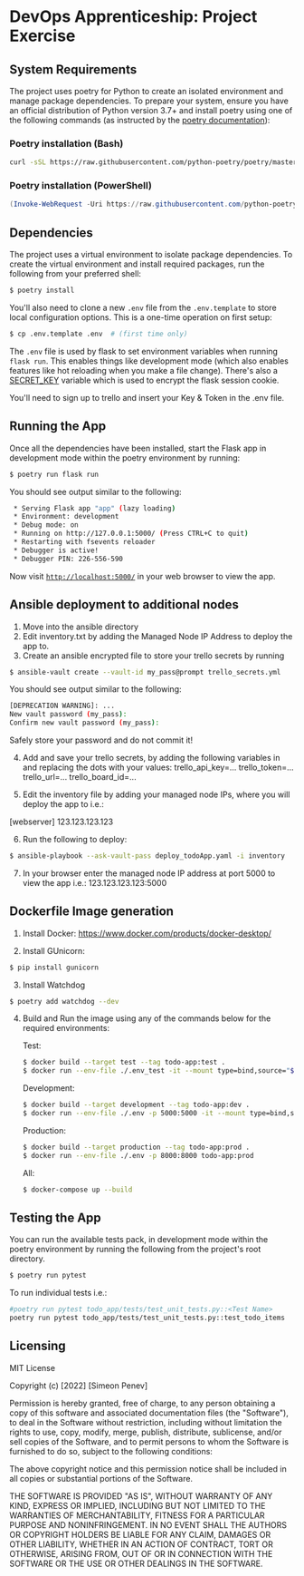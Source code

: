# DevOps Apprenticeship: Project Exercise

## System Requirements

The project uses poetry for Python to create an isolated environment and manage package dependencies. To prepare your system, ensure you have an official distribution of Python version 3.7+ and install poetry using one of the following commands (as instructed by the [poetry documentation](https://python-poetry.org/docs/#system-requirements)):

### Poetry installation (Bash)

```bash
curl -sSL https://raw.githubusercontent.com/python-poetry/poetry/master/get-poetry.py | python
```

### Poetry installation (PowerShell)

```powershell
(Invoke-WebRequest -Uri https://raw.githubusercontent.com/python-poetry/poetry/master/get-poetry.py -UseBasicParsing).Content | python
```

## Dependencies

The project uses a virtual environment to isolate package dependencies. To create the virtual environment and install required packages, run the following from your preferred shell:

```bash
$ poetry install
```

You'll also need to clone a new `.env` file from the `.env.template` to store local configuration options. This is a one-time operation on first setup:

```bash
$ cp .env.template .env  # (first time only)
```

The `.env` file is used by flask to set environment variables when running `flask run`. This enables things like development mode (which also enables features like hot reloading when you make a file change). There's also a [SECRET_KEY](https://flask.palletsprojects.com/en/1.1.x/config/#SECRET_KEY) variable which is used to encrypt the flask session cookie.

You'll need to sign up to trello and insert your Key & Token in the .env file.

## Running the App

Once all the dependencies have been installed, start the Flask app in development mode within the poetry environment by running:
```bash
$ poetry run flask run
```

You should see output similar to the following:
```bash
 * Serving Flask app "app" (lazy loading)
 * Environment: development
 * Debug mode: on
 * Running on http://127.0.0.1:5000/ (Press CTRL+C to quit)
 * Restarting with fsevents reloader
 * Debugger is active!
 * Debugger PIN: 226-556-590
```
Now visit [`http://localhost:5000/`](http://localhost:5000/) in your web browser to view the app.

## Ansible deployment to additional nodes

1. Move into the ansible directory
2. Edit inventory.txt by adding the Managed Node IP Address to deploy the app to.
3. Create an ansible encrypted file to store your trello secrets by running
```bash
$ ansible-vault create --vault-id my_pass@prompt trello_secrets.yml
```

You should see output similar to the following:
```bash
[DEPRECATION WARNING]: ...
New vault password (my_pass): 
Confirm new vault password (my_pass): 
```
Safely store your password and do not commit it!

4. Add and save your trello secrets, by adding the following variables in and replacing the dots with your values:
trello_api_key=...
trello_token=...
trello_url=...
trello_board_id=...

5. Edit the inventory file by adding your managed node IPs, where you will deploy the app to i.e.:

[webserver]
123.123.123.123

6. Run the following to deploy:
```bash
$ ansible-playbook --ask-vault-pass deploy_todoApp.yaml -i inventory
```

7. In your browser enter the managed node IP address at port 5000 to view the app i.e.:
123.123.123.123:5000

## Dockerfile Image generation

1. Install Docker:
https://www.docker.com/products/docker-desktop/

2. Install GUnicorn:
```bash
$ pip install gunicorn
```

3. Install Watchdog
```bash
$ poetry add watchdog --dev
```

4. Build and Run the image using any of the commands below for the required environments:
    
    Test:
    ```bash
    $ docker build --target test --tag todo-app:test .
    $ docker run --env-file ./.env_test -it --mount type=bind,source="$(pwd)"/todo_app,target=/appcode/todo_app todo-app:test
    ```
    
    Development:
    ```bash
    $ docker build --target development --tag todo-app:dev .
    $ docker run --env-file ./.env -p 5000:5000 -it --mount type=bind,source="$(pwd)"/todo_app,target=/appcode/todo_app todo-app:dev
    ```

    Production:
    ```bash
    $ docker build --target production --tag todo-app:prod .
    $ docker run --env-file ./.env -p 8000:8000 todo-app:prod
    ```
    
    All:
    ```bash
    $ docker-compose up --build
    ```

## Testing the App

You can run the available tests pack, in development mode within the poetry environment by running the following from the project's root directory.

```bash
$ poetry run pytest
```

To run individual tests i.e.:

```bash
#poetry run pytest todo_app/tests/test_unit_tests.py::<Test Name>
poetry run pytest todo_app/tests/test_unit_tests.py::test_todo_items
```

## Licensing

MIT License

Copyright (c) [2022] [Simeon Penev]

Permission is hereby granted, free of charge, to any person obtaining a copy
of this software and associated documentation files (the "Software"), to deal
in the Software without restriction, including without limitation the rights
to use, copy, modify, merge, publish, distribute, sublicense, and/or sell
copies of the Software, and to permit persons to whom the Software is
furnished to do so, subject to the following conditions:

The above copyright notice and this permission notice shall be included in all
copies or substantial portions of the Software.

THE SOFTWARE IS PROVIDED "AS IS", WITHOUT WARRANTY OF ANY KIND, EXPRESS OR
IMPLIED, INCLUDING BUT NOT LIMITED TO THE WARRANTIES OF MERCHANTABILITY,
FITNESS FOR A PARTICULAR PURPOSE AND NONINFRINGEMENT. IN NO EVENT SHALL THE
AUTHORS OR COPYRIGHT HOLDERS BE LIABLE FOR ANY CLAIM, DAMAGES OR OTHER
LIABILITY, WHETHER IN AN ACTION OF CONTRACT, TORT OR OTHERWISE, ARISING FROM,
OUT OF OR IN CONNECTION WITH THE SOFTWARE OR THE USE OR OTHER DEALINGS IN THE
SOFTWARE.